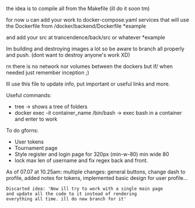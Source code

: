the idea is to compile all from the Makefile (ill do it soon tm)

for now u can add your work to docker-compose.yaml services that will use the Dockerfile from /docker/backend/Dockerfile *example

and add your src at trancendence/back/src or whatever *example

Im building and destroying images a lot so be aware to branch all properly and push. (dont want to destroy anyone's work XD)

rn there is no network nor volumes between the dockers but if/ when needed just remember inception ;)

Ill use this file to update info, put important or useful links and more.

Useful commands:
- tree -> shows a tree of folders
- docker exec -it container_name /bin/bash -> exec bash in a container and enter to work


To do gforns:
- User tokens
- Tournament page
- Style register and login page for 320px (min-w-80) min wide 80
- lock max len of username and fix regex back and front.


As of 07.07 at 10.25am:
	multiple changes: general buttons, change dash to profile,
	added notes for tokens, implemented basic design for user
	profile...
	
	Discarted idea: 'Now ill try to work with a single main page
	and update all the code to it instead of rendering 
	everything all time. ill do new branch for it'



